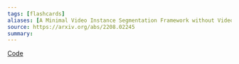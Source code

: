 ```yaml
---
tags: [flashcards]
aliases: [A Minimal Video Instance Segmentation Framework without Video-based Training]
source: https://arxiv.org/abs/2208.02245
summary:
---
```


[Code](https://github.com/NVlabs/MinVIS)

